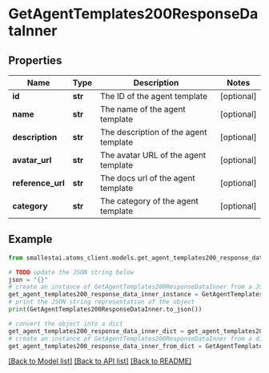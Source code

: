 # GetAgentTemplates200ResponseDataInner


## Properties

Name | Type | Description | Notes
------------ | ------------- | ------------- | -------------
**id** | **str** | The ID of the agent template | [optional] 
**name** | **str** | The name of the agent template | [optional] 
**description** | **str** | The description of the agent template | [optional] 
**avatar_url** | **str** | The avatar URL of the agent template | [optional] 
**reference_url** | **str** | The docs url of the agent template | [optional] 
**category** | **str** | The category of the agent template | [optional] 

## Example

```python
from smallestai.atoms_client.models.get_agent_templates200_response_data_inner import GetAgentTemplates200ResponseDataInner

# TODO update the JSON string below
json = "{}"
# create an instance of GetAgentTemplates200ResponseDataInner from a JSON string
get_agent_templates200_response_data_inner_instance = GetAgentTemplates200ResponseDataInner.from_json(json)
# print the JSON string representation of the object
print(GetAgentTemplates200ResponseDataInner.to_json())

# convert the object into a dict
get_agent_templates200_response_data_inner_dict = get_agent_templates200_response_data_inner_instance.to_dict()
# create an instance of GetAgentTemplates200ResponseDataInner from a dict
get_agent_templates200_response_data_inner_from_dict = GetAgentTemplates200ResponseDataInner.from_dict(get_agent_templates200_response_data_inner_dict)
```
[[Back to Model list]](../README.md#documentation-for-models) [[Back to API list]](../README.md#documentation-for-api-endpoints) [[Back to README]](../README.md)


